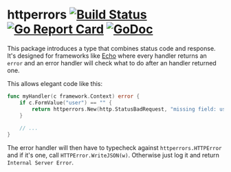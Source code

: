 # httperrors [![Build Status](https://travis-ci.org/fastbill/httperrors.svg?branch=master)](https://travis-ci.org/fastbill/httperrors) [![Go Report Card](https://goreportcard.com/badge/github.com/fastbill/httperrors)](https://goreportcard.com/report/github.com/fastbill/httperrors) [![GoDoc](https://godoc.org/github.com/fastbill/httperrors?status.svg)](https://godoc.org/github.com/fastbill/httperrors)

This package introduces a type that combines status code and response. 
It's designed for frameworks like [Echo](https://echo.labstack.com) where every handler returns an `error` and an error handler will check what to do after an handler returned one.

This allows elegant code like this:

```go
func myHandler(c framework.Context) error {
	if c.FormValue("user") == "" {
		return httperrors.New(http.StatusBadRequest, "missing field: username")
	}
	
	// ...
}
```

The error handler will then have to typecheck against `httperrors.HTTPError` and if it's one, 
call `HTTPError.WriteJSON(w)`. Otherwise just log it and return `Internal Server Error`.
